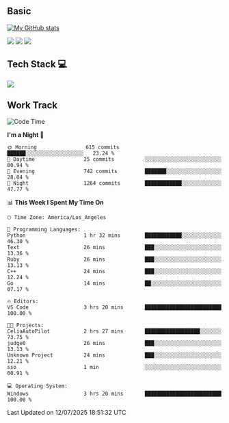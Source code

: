 ## Basic
 
[![My GitHub stats](https://github-readme-stats.vercel.app/api?username=Zzhihon&show_icons=true&theme=purple)](https://github.com/Zzhihon)
 
 [![](https://img.shields.io/badge/website-4493f8?style=for-the-badge&logo=About.me&logoColor=purple)](https://tatakal.com/)
 [![](https://img.shields.io/badge/RSS-4493f8?style=for-the-badge&logo=rss&logoColor=purple)](https://tatakal.com/feed/)
 [![](https://img.shields.io/badge/Email-4493f8?style=for-the-badge&logo=gmail&logoColor=purple)](mailto:bt1q@tatakal.com)

## Tech Stack 💻

<a href="https://skillicons.dev">
  <img src="https://skillicons.dev/icons?i=py,html,css,javascript,bash,java,vue,go,nodejs,cpp" />
</a>

</br>

## Work Track

<!--START_SECTION:waka-->
![Code Time](http://img.shields.io/badge/Code%20Time-432%20hrs%2017%20mins-blue)

**I'm a Night 🦉** 

```text
🌞 Morning                615 commits         ██████░░░░░░░░░░░░░░░░░░░   23.24 % 
🌆 Daytime                25 commits          ░░░░░░░░░░░░░░░░░░░░░░░░░   00.94 % 
🌃 Evening                742 commits         ███████░░░░░░░░░░░░░░░░░░   28.04 % 
🌙 Night                  1264 commits        ████████████░░░░░░░░░░░░░   47.77 % 
```


📊 **This Week I Spent My Time On** 

```text
🕑︎ Time Zone: America/Los_Angeles

💬 Programming Languages: 
Python                   1 hr 32 mins        ████████████░░░░░░░░░░░░░   46.30 % 
Text                     26 mins             ███░░░░░░░░░░░░░░░░░░░░░░   13.36 % 
Ruby                     26 mins             ███░░░░░░░░░░░░░░░░░░░░░░   13.13 % 
C++                      24 mins             ███░░░░░░░░░░░░░░░░░░░░░░   12.24 % 
Go                       14 mins             ██░░░░░░░░░░░░░░░░░░░░░░░   07.17 % 

🔥 Editors: 
VS Code                  3 hrs 20 mins       █████████████████████████   100.00 % 

🐱‍💻 Projects: 
CeliaAutoPilot           2 hrs 27 mins       ██████████████████░░░░░░░   73.75 % 
judge0                   26 mins             ███░░░░░░░░░░░░░░░░░░░░░░   13.13 % 
Unknown Project          24 mins             ███░░░░░░░░░░░░░░░░░░░░░░   12.21 % 
sso                      1 min               ░░░░░░░░░░░░░░░░░░░░░░░░░   00.91 % 

💻 Operating System: 
Windows                  3 hrs 20 mins       █████████████████████████   100.00 % 
```


 Last Updated on 12/07/2025 18:51:32 UTC
<!--END_SECTION:waka-->
